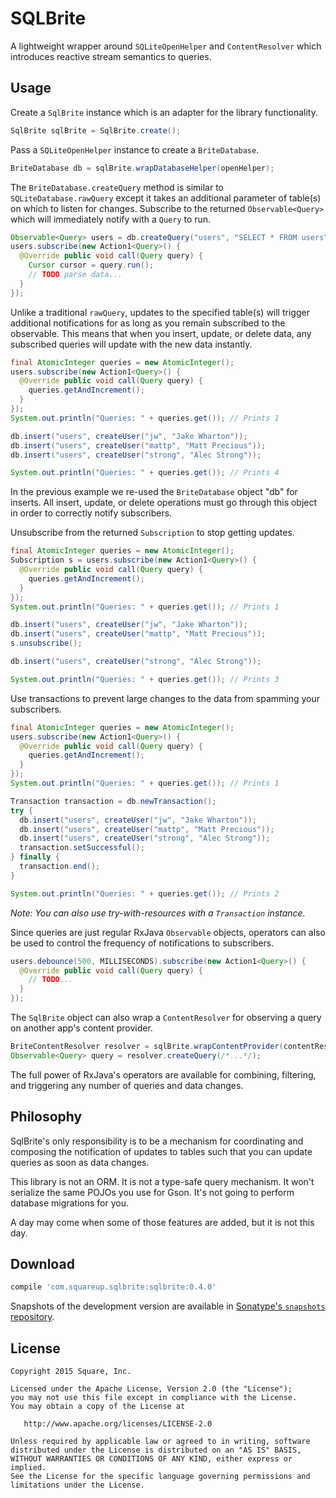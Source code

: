SQLBrite
========

A lightweight wrapper around `SQLiteOpenHelper` and `ContentResolver` which introduces reactive
stream semantics to queries.



Usage
-----

Create a `SqlBrite` instance which is an adapter for the library functionality.

```java
SqlBrite sqlBrite = SqlBrite.create();
```

Pass a `SQLiteOpenHelper` instance to create a `BriteDatabase`.

```java
BriteDatabase db = sqlBrite.wrapDatabaseHelper(openHelper);
```

The `BriteDatabase.createQuery` method is similar to `SQLiteDatabase.rawQuery` except it takes an
additional parameter of table(s) on which to listen for changes. Subscribe to the returned
`Observable<Query>` which will immediately notify with a `Query` to run.

```java
Observable<Query> users = db.createQuery("users", "SELECT * FROM users");
users.subscribe(new Action1<Query>() {
  @Override public void call(Query query) {
    Cursor cursor = query.run();
    // TODO parse data...
  }
});
```

Unlike a traditional `rawQuery`, updates to the specified table(s) will trigger additional
notifications for as long as you remain subscribed to the observable. This means that when you
insert, update, or delete data, any subscribed queries will update with the new data instantly.

```java
final AtomicInteger queries = new AtomicInteger();
users.subscribe(new Action1<Query>() {
  @Override public void call(Query query) {
    queries.getAndIncrement();
  }
});
System.out.println("Queries: " + queries.get()); // Prints 1

db.insert("users", createUser("jw", "Jake Wharton"));
db.insert("users", createUser("mattp", "Matt Precious"));
db.insert("users", createUser("strong", "Alec Strong"));

System.out.println("Queries: " + queries.get()); // Prints 4
```

In the previous example we re-used the `BriteDatabase` object "db" for inserts. All insert, update,
or delete operations must go through this object in order to correctly notify subscribers.

Unsubscribe from the returned `Subscription` to stop getting updates.

```java
final AtomicInteger queries = new AtomicInteger();
Subscription s = users.subscribe(new Action1<Query>() {
  @Override public void call(Query query) {
    queries.getAndIncrement();
  }
});
System.out.println("Queries: " + queries.get()); // Prints 1

db.insert("users", createUser("jw", "Jake Wharton"));
db.insert("users", createUser("mattp", "Matt Precious"));
s.unsubscribe();

db.insert("users", createUser("strong", "Alec Strong"));

System.out.println("Queries: " + queries.get()); // Prints 3
```

Use transactions to prevent large changes to the data from spamming your subscribers.

```java
final AtomicInteger queries = new AtomicInteger();
users.subscribe(new Action1<Query>() {
  @Override public void call(Query query) {
    queries.getAndIncrement();
  }
});
System.out.println("Queries: " + queries.get()); // Prints 1

Transaction transaction = db.newTransaction();
try {
  db.insert("users", createUser("jw", "Jake Wharton"));
  db.insert("users", createUser("mattp", "Matt Precious"));
  db.insert("users", createUser("strong", "Alec Strong"));
  transaction.setSuccessful();
} finally {
  transaction.end();
}

System.out.println("Queries: " + queries.get()); // Prints 2
```
*Note: You can also use try-with-resources with a `Transaction` instance.*

Since queries are just regular RxJava `Observable` objects, operators can also be used to
control the frequency of notifications to subscribers.

```java
users.debounce(500, MILLISECONDS).subscribe(new Action1<Query>() {
  @Override public void call(Query query) {
    // TODO...
  }
});
```

The `SqlBrite` object can also wrap a `ContentResolver` for observing a query on another app's
content provider.

```java
BriteContentResolver resolver = sqlBrite.wrapContentProvider(contentResolver);
Observable<Query> query = resolver.createQuery(/*...*/);
```

The full power of RxJava's operators are available for combining, filtering, and triggering any
number of queries and data changes.



Philosophy
----------

SqlBrite's only responsibility is to be a mechanism for coordinating and composing the notification
of updates to tables such that you can update queries as soon as data changes.

This library is not an ORM. It is not a type-safe query mechanism. It won't serialize the same POJOs
you use for Gson. It's not going to perform database migrations for you.

A day may come when some of those features are added, but it is not this day.



Download
--------

```groovy
compile 'com.squareup.sqlbrite:sqlbrite:0.4.0'
```

Snapshots of the development version are available in [Sonatype's `snapshots` repository][snap].



License
-------

    Copyright 2015 Square, Inc.

    Licensed under the Apache License, Version 2.0 (the "License");
    you may not use this file except in compliance with the License.
    You may obtain a copy of the License at

       http://www.apache.org/licenses/LICENSE-2.0

    Unless required by applicable law or agreed to in writing, software
    distributed under the License is distributed on an "AS IS" BASIS,
    WITHOUT WARRANTIES OR CONDITIONS OF ANY KIND, either express or implied.
    See the License for the specific language governing permissions and
    limitations under the License.





 [snap]: https://oss.sonatype.org/content/repositories/snapshots/
